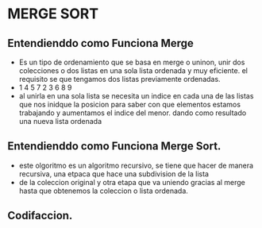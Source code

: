 # MERGE SORT

## Entendienddo como Funciona Merge
- Es un tipo de ordenamiento que se basa en merge o uninon, unir dos colecciones o dos listas en una sola lista ordenada y muy eficiente. el requisito se que tengamos dos listas previamente ordenadas.
- 1 4 5 7       2 3 6 8 9
- al unirla en una sola lista se necesita un indice en cada una de las listas que nos inidque la posicion  para saber con que elementos estamos trabajando y aumentamos el indice del menor. dando como resultado una nueva lista ordenada

## Entendienddo como Funciona Merge Sort.
- este olgoritmo es un algoritmo recursivo, se tiene que hacer de manera recursiva, una etpaca que hace una subdivision de la lista
- de la coleccion original y otra etapa que va uniendo gracias al merge hasta que obtenemos la coleccion o lista ordenada.
## Codifaccion.